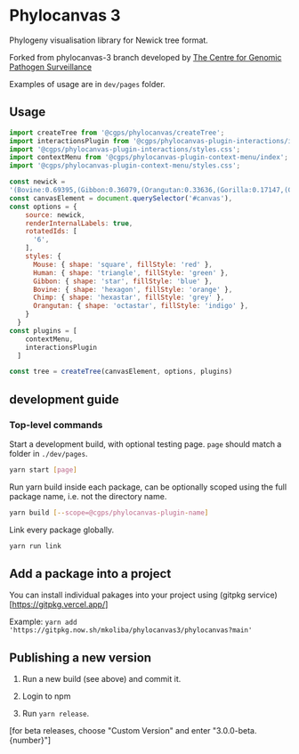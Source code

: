 # Phylocanvas 3 
Phylogeny visualisation library for Newick tree format.

Forked from phylocanvas-3 branch developed by [The Centre for Genomic Pathogen Surveillance](https://www.pathogensurveillance.net/)

Examples of usage are in `dev/pages` folder.

## Usage
```javascript
import createTree from '@cgps/phylocanvas/createTree';
import interactionsPlugin from '@cgps/phylocanvas-plugin-interactions/index';
import '@cgps/phylocanvas-plugin-interactions/styles.css';
import contextMenu from '@cgps/phylocanvas-plugin-context-menu/index';
import '@cgps/phylocanvas-plugin-context-menu/styles.css';

const newick =
'(Bovine:0.69395,(Gibbon:0.36079,(Orangutan:0.33636,(Gorilla:0.17147,(Chimp:0.19268,Human:0.11927):0.08386):0.06124):0.15057):0.54939,Mouse:1.2146);'
const canvasElement = document.querySelector('#canvas'),
const options = {
    source: newick,
    renderInternalLabels: true,
    rotatedIds: [
      '6',
    ],
    styles: {
      Mouse: { shape: 'square', fillStyle: 'red' },
      Human: { shape: 'triangle', fillStyle: 'green' },
      Gibbon: { shape: 'star', fillStyle: 'blue' },
      Bovine: { shape: 'hexagon', fillStyle: 'orange' },
      Chimp: { shape: 'hexastar', fillStyle: 'grey' },
      Orangutan: { shape: 'octastar', fillStyle: 'indigo' },
    }
  }
const plugins = [
    contextMenu,
    interactionsPlugin
  ]

const tree = createTree(canvasElement, options, plugins)
```

## development guide
### Top-level commands

Start a development build, with optional testing page. `page` should match a folder in `./dev/pages`.
```bash
yarn start [page]
```

Run yarn build inside each package, can be optionally scoped using the full package name, i.e. not the directory name.
```bash
yarn build [--scope=@cgps/phylocanvas-plugin-name]
```

Link every package globally.
```bash
yarn run link
```


## Add a package into a project
You can install individual pakages into your project using (gitpkg service)[https://gitpkg.vercel.app/] 

Example: `yarn add 'https://gitpkg.now.sh/mkoliba/phylocanvas3/phylocanvas?main'`

## Publishing a new version

1.  Run a new build (see above) and commit it.

2.  Login to npm

3.  Run `yarn release`.

[for beta releases, choose "Custom Version" and enter "3.0.0-beta.{number}"]


